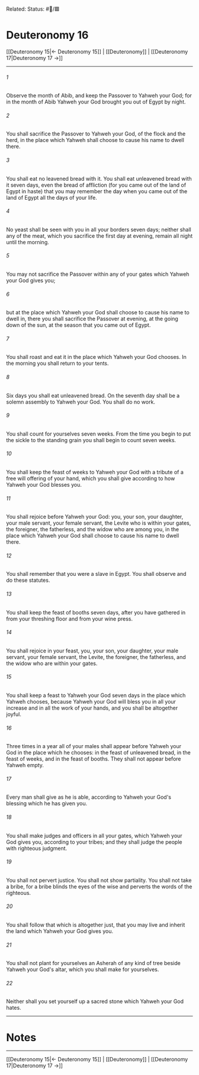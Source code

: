 Related:
Status: #📖/🟥
# Deuteronomy 16

[[Deuteronomy 15|← Deuteronomy 15]] | [[Deuteronomy]] | [[Deuteronomy 17|Deuteronomy 17 →]]
***



###### 1 
Observe the month of Abib, and keep the Passover to Yahweh your God; for in the month of Abib Yahweh your God brought you out of Egypt by night. 

###### 2 
You shall sacrifice the Passover to Yahweh your God, of the flock and the herd, in the place which Yahweh shall choose to cause his name to dwell there. 

###### 3 
You shall eat no leavened bread with it. You shall eat unleavened bread with it seven days, even the bread of affliction (for you came out of the land of Egypt in haste) that you may remember the day when you came out of the land of Egypt all the days of your life. 

###### 4 
No yeast shall be seen with you in all your borders seven days; neither shall any of the meat, which you sacrifice the first day at evening, remain all night until the morning. 

###### 5 
You may not sacrifice the Passover within any of your gates which Yahweh your God gives you; 

###### 6 
but at the place which Yahweh your God shall choose to cause his name to dwell in, there you shall sacrifice the Passover at evening, at the going down of the sun, at the season that you came out of Egypt. 

###### 7 
You shall roast and eat it in the place which Yahweh your God chooses. In the morning you shall return to your tents. 

###### 8 
Six days you shall eat unleavened bread. On the seventh day shall be a solemn assembly to Yahweh your God. You shall do no work. 

###### 9 
You shall count for yourselves seven weeks. From the time you begin to put the sickle to the standing grain you shall begin to count seven weeks. 

###### 10 
You shall keep the feast of weeks to Yahweh your God with a tribute of a free will offering of your hand, which you shall give according to how Yahweh your God blesses you. 

###### 11 
You shall rejoice before Yahweh your God: you, your son, your daughter, your male servant, your female servant, the Levite who is within your gates, the foreigner, the fatherless, and the widow who are among you, in the place which Yahweh your God shall choose to cause his name to dwell there. 

###### 12 
You shall remember that you were a slave in Egypt. You shall observe and do these statutes. 

###### 13 
You shall keep the feast of booths seven days, after you have gathered in from your threshing floor and from your wine press. 

###### 14 
You shall rejoice in your feast, you, your son, your daughter, your male servant, your female servant, the Levite, the foreigner, the fatherless, and the widow who are within your gates. 

###### 15 
You shall keep a feast to Yahweh your God seven days in the place which Yahweh chooses, because Yahweh your God will bless you in all your increase and in all the work of your hands, and you shall be altogether joyful. 

###### 16 
Three times in a year all of your males shall appear before Yahweh your God in the place which he chooses: in the feast of unleavened bread, in the feast of weeks, and in the feast of booths. They shall not appear before Yahweh empty. 

###### 17 
Every man shall give as he is able, according to Yahweh your God's blessing which he has given you. 

###### 18 
You shall make judges and officers in all your gates, which Yahweh your God gives you, according to your tribes; and they shall judge the people with righteous judgment. 

###### 19 
You shall not pervert justice. You shall not show partiality. You shall not take a bribe, for a bribe blinds the eyes of the wise and perverts the words of the righteous. 

###### 20 
You shall follow that which is altogether just, that you may live and inherit the land which Yahweh your God gives you. 

###### 21 
You shall not plant for yourselves an Asherah of any kind of tree beside Yahweh your God's altar, which you shall make for yourselves. 

###### 22 
Neither shall you set yourself up a sacred stone which Yahweh your God hates.

---
# Notes


***
[[Deuteronomy 15|← Deuteronomy 15]] | [[Deuteronomy]] | [[Deuteronomy 17|Deuteronomy 17 →]]
